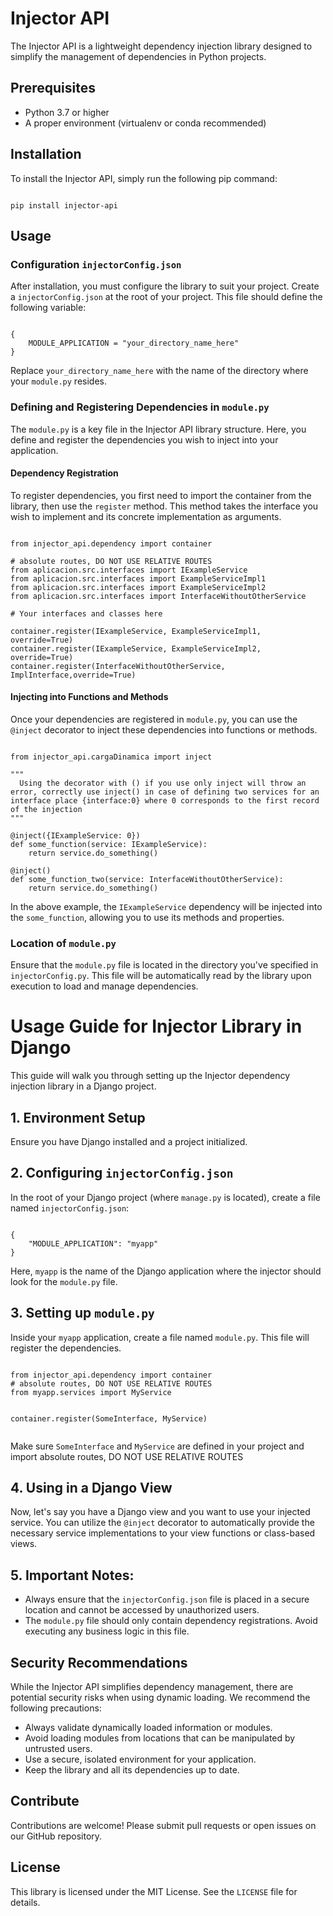 <h1>Injector API</h1>

<p>
  The Injector API is a lightweight dependency injection library designed to simplify the management of dependencies in Python projects.
</p>

<h2>Prerequisites</h2>

<ul>
  <li>Python 3.7 or higher</li>
  <li>A proper environment (virtualenv or conda recommended)</li>
</ul>

<h2>Installation</h2>

<p>
  To install the Injector API, simply run the following pip command:
</p>

<pre><code>
pip install injector-api
</code></pre>

<h2>Usage</h2>

<h3>Configuration <code>injectorConfig.json</code></h3>

<p>
  After installation, you must configure the library to suit your project. Create a <code>injectorConfig.json</code> at the root of your project. This file should define the following variable:
</p>


<pre><code>
{
    MODULE_APPLICATION = "your_directory_name_here"
}
</code></pre>

<p>
  Replace <code>your_directory_name_here</code> with the name of the directory where your <code>module.py</code> resides.
</p>

<h3>Defining and Registering Dependencies in <code>module.py</code></h3>

<p>
  The <code>module.py</code> is a key file in the Injector API library structure. Here, you define and register the dependencies you wish to inject into your application.
</p>

<h4>Dependency Registration</h4>

<p>
  To register dependencies, you first need to import the container from the library, then use the <code>register</code> method. This method takes the interface you wish to implement and its concrete implementation as arguments.
</p>

<pre><code>
from injector_api.dependency import container

# absolute routes, DO NOT USE RELATIVE ROUTES
from aplicacion.src.interfaces import IExampleService
from aplicacion.src.interfaces import ExampleServiceImpl1
from aplicacion.src.interfaces import ExampleServiceImpl2
from aplicacion.src.interfaces import InterfaceWithoutOtherService

# Your interfaces and classes here

container.register(IExampleService, ExampleServiceImpl1, override=True)
container.register(IExampleService, ExampleServiceImpl2, override=True)
container.register(InterfaceWithoutOtherService, ImplInterface,override=True)
</code></pre>

<h4>Injecting into Functions and Methods</h4>

<p>
  Once your dependencies are registered in <code>module.py</code>, you can use the <code>@inject</code> decorator to inject these dependencies into functions or methods.
</p>

<pre><code>
from injector_api.cargaDinamica import inject

"""
  Using the decorator with () if you use only inject will throw an error, correctly use inject() in case of defining two services for an interface place {interface:0} where 0 corresponds to the first record of the injection
"""

@inject({IExampleService: 0})
def some_function(service: IExampleService):
    return service.do_something()

@inject()
def some_function_two(service: InterfaceWithoutOtherService):
    return service.do_something()
</code></pre>

<p>
  In the above example, the <code>IExampleService</code> dependency will be injected into the <code>some_function</code>, allowing you to use its methods and properties.
</p>

<h3>Location of <code>module.py</code></h3>

<p>
  Ensure that the <code>module.py</code> file is located in the directory you've specified in <code>injectorConfig.py</code>. This file will be automatically read by the library upon execution to load and manage dependencies.
</p>

<h1>Usage Guide for Injector Library in Django</h1>

<p>This guide will walk you through setting up the Injector dependency injection library in a Django project.</p>

<h2>1. Environment Setup</h2>
<p>Ensure you have Django installed and a project initialized.</p>

<h2>2. Configuring <code>injectorConfig.json</code></h2>
<p>In the root of your Django project (where <code>manage.py</code> is located), create a file named <code>injectorConfig.json</code>:</p>
<pre><code>
{
    "MODULE_APPLICATION": "myapp"
}
</code></pre>
<p>Here, <code>myapp</code> is the name of the Django application where the injector should look for the <code>module.py</code> file.</p>

<h2>3. Setting up <code>module.py</code></h2>
<p>Inside your <code>myapp</code> application, create a file named <code>module.py</code>. This file will register the dependencies.</p>
<pre><code>
from injector_api.dependency import container
# absolute routes, DO NOT USE RELATIVE ROUTES
from myapp.services import MyService

container.register(SomeInterface, MyService)
</code></pre>
<p>Make sure <code>SomeInterface</code> and <code>MyService</code> are defined in your project and import absolute routes, DO NOT USE RELATIVE ROUTES</p>

<h2>4. Using in a Django View</h2>
<p>Now, let's say you have a Django view and you want to use your injected service. You can utilize the <code>@inject</code> decorator to automatically provide the necessary service implementations to your view functions or class-based views.</p>

<h2>5. Important Notes:</h2>
<ul>
    <li>Always ensure that the <code>injectorConfig.json</code> file is placed in a secure location and cannot be accessed by unauthorized users.</li>
    <li>The <code>module.py</code> file should only contain dependency registrations. Avoid executing any business logic in this file.</li>
</ul>

<h2>Security Recommendations</h2>

<p>
  While the Injector API simplifies dependency management, there are potential security risks when using dynamic loading. We recommend the following precautions:
</p>

<ul>
  <li>Always validate dynamically loaded information or modules.</li>
  <li>Avoid loading modules from locations that can be manipulated by untrusted users.</li>
  <li>Use a secure, isolated environment for your application.</li>
  <li>Keep the library and all its dependencies up to date.</li>
</ul>

<h2>Contribute</h2>

<p>
  Contributions are welcome! Please submit pull requests or open issues on our GitHub repository.
</p>

<h2>License</h2>

<p>
  This library is licensed under the MIT License. See the <code>LICENSE</code> file for details.
</p>
